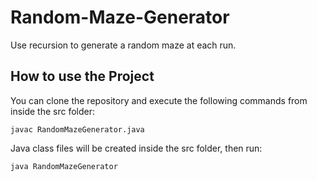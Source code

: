 # Random-Maze-Generator

Use recursion to generate a random maze at each run.

## How to use the Project

You can clone the repository and execute the following commands from inside the src folder:

```
javac RandomMazeGenerator.java
```

Java class files will be created inside the src folder, then run:

```
java RandomMazeGenerator
```
